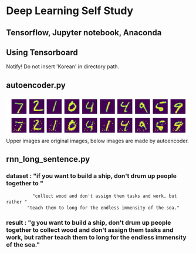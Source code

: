 # Deep Learning Self Study
## Tensorflow, Jupyter notebook, Anaconda

## Using Tensorboard
Notify! Do not insert 'Korean' in directory path.
## autoencoder.py
![Autoencoder_result](./image/autoencoder.JPG)
Upper images are original images,
below images are made by autoencoder.

## rnn_long_sentence.py
### dataset : "if you want to build a ship, don't drum up people together to "
              "collect wood and don't assign them tasks and work, but rather "
            "teach them to long for the endless immensity of the sea."
### result : "g you want to build a ship, don't drum up people together to collect wood and don't assign them tasks and work, but rather teach them to long for the endless immensity of the sea."

